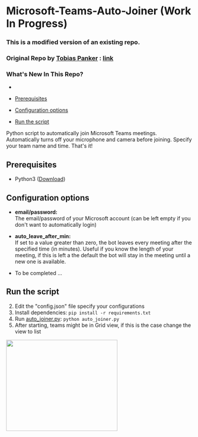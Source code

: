 # Microsoft-Teams-Auto-Joiner (Work In Progress)

### This is a modified version of an existing repo.
### Original Repo by [Tobias Panker](https://GitHub.com/TobiasPankner) : [link](https://GitHub.com/TobiasPankner/Teams-Auto-Joiner)

### What's New In This Repo?
- 


- [Prerequisites](#prerequisites)
- [Configuration options](#configuration-options)
- [Run the script](#run-the-script)  

Python script to automatically join Microsoft Teams meetings.  
Automatically turns off your microphone and camera before joining.
Specify your team name and time. That's it!


## Prerequisites  
  
 - Python3 ([Download](https://www.python.org/downloads/))  
   
## Configuration options  
  
- **email/password:**  
The email/password of your Microsoft account (can be left empty if you don't want to automatically login)

- **auto_leave_after_min:**  
If set to a value greater than zero, the bot leaves every meeting after the specified time (in minutes). Useful if you know the length of your meeting, if this is left a the default the bot will stay in the meeting until a new one is available.

- To be completed ...


## Run the script  
  
 2. Edit the "config.json" file specify your configurations
 3. Install dependencies:   ```pip install -r requirements.txt``` 
 4. Run [auto_joiner.py](auto_joiner.py): `python auto_joiner.py`  
 5. After starting, teams might be in Grid view, if this is the case change the view to list    
<img src="https://i.imgur.com/GODoJYf.png?2" width="300" height="245" />
